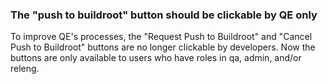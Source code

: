 ### The "push to buildroot" button should be clickable by QE only

To improve QE's processes, the "Request Push to Buildroot" and "Cancel
Push to Buildroot" buttons are no longer clickable by developers.  Now
the buttons are only available to users who have roles in qa, admin,
and/or releng.
